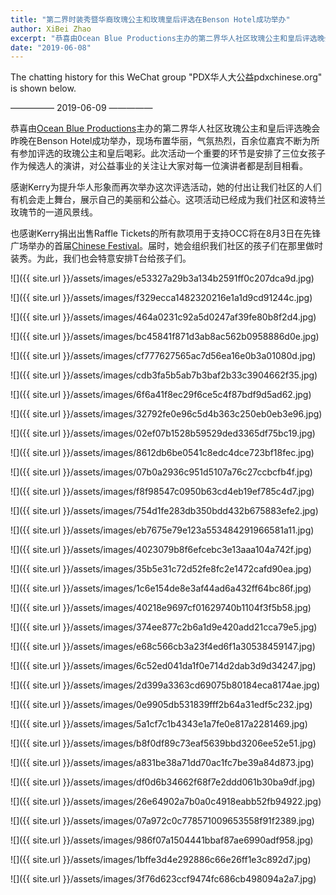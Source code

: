 ```yaml
---
title: "第二界时装秀暨华裔玫瑰公主和玫瑰皇后评选在Benson Hotel成功举办"
author: XiBei Zhao
excerpt: "恭喜由Ocean Blue Productions主办的第二界华人社区玫瑰公主和皇后评选晚会昨晚在Benson Hotel成功举办，现场布置华丽，气氛热烈，百余位嘉宾不断为所有参加评选的玫瑰公主和皇后喝彩。此次活动一个重要的环节是安排了三位女孩子作为候选人的演讲，对公益事业的关注让大家对每一位演讲者都是刮目相看。感谢Kerry为提升华人形象而再次举办这次评选活动，她的付出让我们社区的人们有机会走上舞台，展示自己的美丽和公益心。这项活动已经成为我们社区和波特兰玫瑰节的一道风景线。"
date: "2019-06-08"
---
```


The chatting history for this WeChat group "PDX华人大公益pdxchinese.org" is shown below.

—————  2019-06-09  —————

恭喜由[Ocean Blue Productions](http://oceanablueusa.com/)主办的第二界华人社区玫瑰公主和皇后评选晚会昨晚在Benson Hotel成功举办，现场布置华丽，气氛热烈，百余位嘉宾不断为所有参加评选的玫瑰公主和皇后喝彩。此次活动一个重要的环节是安排了三位女孩子作为候选人的演讲，对公益事业的关注让大家对每一位演讲者都是刮目相看。

感谢Kerry为提升华人形象而再次举办这次评选活动，她的付出让我们社区的人们有机会走上舞台，展示自己的美丽和公益心。这项活动已经成为我们社区和波特兰玫瑰节的一道风景线。

也感谢Kerry捐出出售Raffle Tickets的所有款项用于支持OCC将在8月3日在先锋广场举办的首届[Chinese Festival](http://pdxchinese.org/chinesefestival/)。届时，她会组织我们社区的孩子们在那里做时装秀。为此，我们也会特意安排T台给孩子们。

![]({{ site.url }}/assets/images/e53327a29b3a134b2591ff0c207dca9d.jpg)

![]({{ site.url }}/assets/images/f329ecca1482320216e1a1d9cd91244c.jpg)

![]({{ site.url }}/assets/images/464a0231c92a5d0247af39fe80b8f2d4.jpg)

![]({{ site.url }}/assets/images/bc45841f871d3ab8ac562b0958886d0e.jpg)

![]({{ site.url }}/assets/images/cf777627565ac7d56ea16e0b3a01080d.jpg)

![]({{ site.url }}/assets/images/cdb3fa5b5ab7b3baf2b33c3904662f35.jpg)

![]({{ site.url }}/assets/images/6f6a41f8ec29f6ce5c4f87bdf9d5ad62.jpg)

![]({{ site.url }}/assets/images/32792fe0e96c5d4b363c250eb0eb3e96.jpg)

![]({{ site.url }}/assets/images/02ef07b1528b59529ded3365df75bc19.jpg)

![]({{ site.url }}/assets/images/8612db6be0541c8edc4dce723bf18fec.jpg)

![]({{ site.url }}/assets/images/07b0a2936c951d5107a76c27ccbcfb4f.jpg)

![]({{ site.url }}/assets/images/f8f98547c0950b63cd4eb19ef785c4d7.jpg)

![]({{ site.url }}/assets/images/754d1fe283db350bdd432b675883efe2.jpg)

![]({{ site.url }}/assets/images/eb7675e79e123a553484291966581a11.jpg)

![]({{ site.url }}/assets/images/4023079b8f6efcebc3e13aaa104a742f.jpg)

![]({{ site.url }}/assets/images/35b5e31c72d52fe8fc2e1472cafd90ea.jpg)

![]({{ site.url }}/assets/images/1c6e154de8e3af44ad6a432ff64bc86f.jpg)

![]({{ site.url }}/assets/images/40218e9697cf01629740b1104f3f5b58.jpg)

![]({{ site.url }}/assets/images/374ee877c2b6a1d9e420add21cca79e5.jpg)

![]({{ site.url }}/assets/images/e68c566cb3a23f4ed6f1a30538459147.jpg)

![]({{ site.url }}/assets/images/6c52ed041da1f0e714d2dab3d9d34247.jpg)

![]({{ site.url }}/assets/images/2d399a3363cd69075b80184eca8174ae.jpg)

![]({{ site.url }}/assets/images/0e9905db531839fff2b64a31edf5c232.jpg)

![]({{ site.url }}/assets/images/5a1cf7c1b4343e1a7fe0e817a2281469.jpg)

![]({{ site.url }}/assets/images/b8f0df89c73eaf5639bbd3206ee52e51.jpg)

![]({{ site.url }}/assets/images/a831be38a71dd70ac1fc7be39a84d873.jpg)

![]({{ site.url }}/assets/images/df0d6b34662f68f7e2ddd061b30ba9df.jpg)

![]({{ site.url }}/assets/images/26e64902a7b0a0c4918eabb52fb94922.jpg)

![]({{ site.url }}/assets/images/07a972c0c778571009653558f91f2389.jpg)

![]({{ site.url }}/assets/images/986f07a1504441bbaf87ae6990adf958.jpg)

![]({{ site.url }}/assets/images/1bffe3d4e292886c66e26ff1e3c892d7.jpg)

![]({{ site.url }}/assets/images/3f76d623ccf9474fc686cb498094a2a7.jpg)

